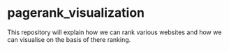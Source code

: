 # pagerank_visualization
This repository will explain how we can rank various websites and how we can visualise on the basis of there ranking.
